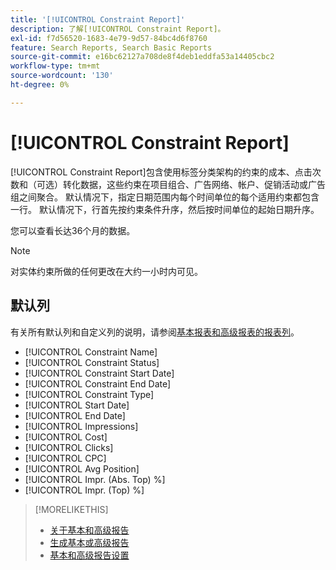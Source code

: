```yaml
---
title: '[!UICONTROL Constraint Report]'
description: 了解[!UICONTROL Constraint Report]。
exl-id: f7d56520-1683-4e79-9d57-84bc4d6f8760
feature: Search Reports, Search Basic Reports
source-git-commit: e16bc62127a708de8f4deb1eddfa53a14405cbc2
workflow-type: tm+mt
source-wordcount: '130'
ht-degree: 0%

---
```


# [!UICONTROL Constraint Report]

[!UICONTROL Constraint Report]包含使用标签分类架构的约束的成本、点击次数和（可选）转化数据，这些约束在项目组合、广告网络、帐户、促销活动或广告组之间聚合。 默认情况下，指定日期范围内每个时间单位的每个适用约束都包含一行。 默认情况下，行首先按约束条件升序，然后按时间单位的起始日期升序。

您可以查看长达36个月的数据。

>[!NOTE]
>
>对实体约束所做的任何更改在大约一小时内可见。

## 默认列

有关所有默认列和自定义列的说明，请参阅[基本报表和高级报表的报表列](basic-advanced-report-columns.md)。

* [!UICONTROL Constraint Name]
* [!UICONTROL Constraint Status]
* [!UICONTROL Constraint Start Date]
* [!UICONTROL Constraint End Date]
* [!UICONTROL Constraint Type]
* [!UICONTROL Start Date]
* [!UICONTROL End Date]
* [!UICONTROL Impressions]
* [!UICONTROL Cost]
* [!UICONTROL Clicks]
* [!UICONTROL CPC]
* [!UICONTROL Avg Position]
* [!UICONTROL Impr. (Abs. Top) %]
* [!UICONTROL Impr. (Top) %]

>[!MORELIKETHIS]
>
>* [关于基本和高级报告](basic-advanced-report-about.md)
>* [生成基本或高级报告](basic-advanced-report-generate.md)
>* [基本和高级报告设置](basic-advanced-report-settings.md)
